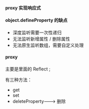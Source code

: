 #### proxy 实现响应式

#### object.defineProperty 的缺点

* 深度监听需要一次性递归
* 无法监听新增属性 / 删除属性
* 无法原生监听数组，需要自定义处理

#### proxy

主要是里面的 Reflect ;

有三种方法： 

* get 
* set
* deleteProperty---> 删除

